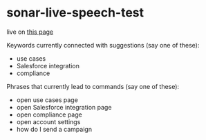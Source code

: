 # sonar-live-speech-test
 
live on <a href="https://dhotlo2.github.io/sonar-live-speech-test/"> this page</a>

Keywords currently connected with suggestions (say one of these):
- use cases
- Salesforce integration
- compliance

Phrases that currently lead to commands (say one of these):
- open use cases page
- open Salesforce integration page
- open compliance page
- open account settings
- how do I send a campaign
